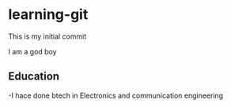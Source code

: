 # learning-git

This is my initial commit


I am a god boy
## Education
-I hace done btech in Electronics and communication engineering
